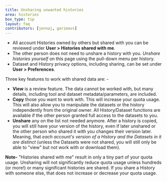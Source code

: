 ```yaml
---
title: Unsharing unwanted histories
area: histories
box_type: tip
layout: faq
contributors: [jennaj, garimavs]
---
```


- All account Histories owned by others but shared with you can be reviewed under **User > Histories shared with me**.
- The other person does not need to unshare a history with you. _Unshare histories yourself_ on this page using the pull-down menu per history.
- Dataset and History privacy options, including sharing, can be set under **User > Preferences**.

Three key features to work with shared data are: -

- **View** is a review feature. The data cannot be worked with, but many details, including tool and dataset metadata/parameters, are included.
- **Copy** those you want to work with. This will increase your quota usage. This will also allow you to manipulate the datasets or the history independently from the original owner. All History/Dataset functions are available if the other person granted full access to the datasets to you. 
- **Unshare** any on the list not needed anymore. After a history is copied, you will still have your version of the history, even if later unshared or the other person who shared it with you changes their version later. Meaning, that _each account's version of a History and the Datasets in it are distinct_ (unless the Datasets were not shared, you will still only be able to "view" but not work with or download them).
 
**Note-** "Histories shared with me" result in only a tiny part of your quota usage. Unsharing will not significantly reduce quota usage unless hundreds (or more!) or many significant histories are shared. If you share a History with someone else, that does not increase or decrease your quota usage.